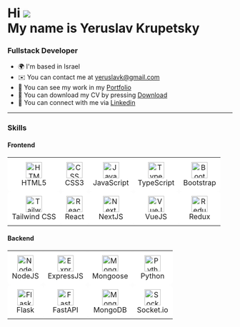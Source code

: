 Hi ![](https://user-images.githubusercontent.com/18350557/176309783-0785949b-9127-417c-8b55-ab5a4333674e.gif)  
**My name is Yeruslav Krupetsky**  
==========================================================================

### Fullstack Developer

* 🌍 I'm based in Israel
* ✉️ You can contact me at [yeruslavk@gmail.com](mailto:yeruslavk@gmail.com)
* 🔗 You can see my work in my [Portfolio](https://yeruslavkportfolio.netlify.app/)
* 📄 You can download my CV by pressing [Download](https://yeruslavkportfolio.netlify.app/assets/Yeruslav%20Krupetsky%20CV.pdf)
* 🤝 You can connect with me via [Linkedin](https://linkedin.com/in/yeruslavkrupetsky)
  
---

### Skills

#### Frontend

<table>
  <tr>
    <td align="center" style="background-color: white; padding: 10px; border-radius: 8px;">
      <a href="https://developer.mozilla.org/en-US/docs/Web/HTML" target="_blank" rel="noreferrer">
        <img src="https://raw.githubusercontent.com/danielcranney/readme-generator/main/public/icons/skills/html5-colored.svg" width="36" height="36" alt="HTML" />
      </a><br />HTML5
    </td>
    <td align="center" style="background-color: white; padding: 10px; border-radius: 8px;">
      <a href="https://developer.mozilla.org/en-US/docs/Web/CSS" target="_blank" rel="noreferrer">
        <img src="https://raw.githubusercontent.com/danielcranney/readme-generator/main/public/icons/skills/css3-colored.svg" width="36" height="36" alt="CSS" />
      </a><br />CSS3
    </td>
    <td align="center" style="background-color: white; padding: 10px; border-radius: 8px;">
      <a href="https://developer.mozilla.org/en-US/docs/Web/JavaScript" target="_blank" rel="noreferrer">
        <img src="https://raw.githubusercontent.com/danielcranney/readme-generator/main/public/icons/skills/javascript-colored.svg" width="36" height="36" alt="JavaScript" />
      </a><br />JavaScript
    </td>
    <td align="center" style="background-color: white; padding: 10px; border-radius: 8px;">
      <a href="https://www.typescriptlang.org/" target="_blank" rel="noreferrer">
        <img src="https://raw.githubusercontent.com/danielcranney/readme-generator/main/public/icons/skills/typescript-colored.svg" width="36" height="36" alt="TypeScript" />
      </a><br />TypeScript
    </td>
    <td align="center" style="background-color: white; padding: 10px; border-radius: 8px;">
      <a href="https://getbootstrap.com/" target="_blank" rel="noreferrer">
        <img src="https://raw.githubusercontent.com/danielcranney/readme-generator/main/public/icons/skills/bootstrap-colored.svg" width="36" height="36" alt="Bootstrap" />
      </a><br />Bootstrap
    </td>
  </tr>
  <tr>
    <td align="center" style="background-color: white; padding: 10px; border-radius: 8px;">
      <a href="https://tailwindcss.com/" target="_blank" rel="noreferrer">
        <img src="https://raw.githubusercontent.com/danielcranney/readme-generator/main/public/icons/skills/tailwindcss-colored.svg" width="36" height="36" alt="TailwindCSS" />
      </a><br />Tailwind CSS
    </td>
    <td align="center" style="background-color: white; padding: 10px; border-radius: 8px;">
      <a href="https://reactjs.org/" target="_blank" rel="noreferrer">
        <img src="https://raw.githubusercontent.com/danielcranney/readme-generator/main/public/icons/skills/react-colored.svg" width="36" height="36" alt="React" />
      </a><br />React
    </td>
    <td align="center" style="background-color: white; padding: 10px; border-radius: 8px;">
      <a href="https://nextjs.org/docs" target="_blank" rel="noreferrer">
        <img src="https://raw.githubusercontent.com/danielcranney/readme-generator/main/public/icons/skills/nextjs-colored.svg" width="36" height="36" alt="NextJS" />
      </a><br />NextJS
    </td>
    <td align="center" style="background-color: white; padding: 10px; border-radius: 8px;">
      <a href="https://vuejs.org/" target="_blank" rel="noreferrer">
        <img src="https://raw.githubusercontent.com/danielcranney/readme-generator/main/public/icons/skills/vuejs-colored.svg" width="36" height="36" alt="VueJS" />
      </a><br />VueJS
    </td>
    <td align="center" style="background-color: white; padding: 10px; border-radius: 8px;">
      <a href="https://redux.js.org/" target="_blank" rel="noreferrer">
        <img src="https://raw.githubusercontent.com/danielcranney/readme-generator/main/public/icons/skills/redux-colored.svg" width="36" height="36" alt="Redux" />
      </a><br />Redux
    </td>
  </tr>
</table>


#### Backend

<table>
  <tr>
    <td align="center" style="background-color: white; padding: 10px; border-radius: 8px;">
      <a href="https://nodejs.org/en/" target="_blank" rel="noreferrer">
        <img src="https://raw.githubusercontent.com/danielcranney/readme-generator/main/public/icons/skills/nodejs-colored.svg" width="36" height="36" alt="NodeJS" />
      </a><br />NodeJS
    </td>
    <td align="center" style="background-color: white; padding: 10px; border-radius: 8px;">
      <a href="https://expressjs.com/" target="_blank" rel="noreferrer">
        <img src="https://raw.githubusercontent.com/danielcranney/readme-generator/main/public/icons/skills/express-colored.svg" width="36" height="36" alt="Express" />
      </a><br />ExpressJS
    </td>
    <td align="center" style="background-color: white; padding: 10px; border-radius: 8px;">
      <a href="https://mongoosejs.com/" target="_blank" rel="noreferrer">
        <img src="https://cdn.jsdelivr.net/gh/devicons/devicon/icons/mongoose/mongoose-original.svg" width="36" height="36" alt="Mongoose" />
      </a><br />Mongoose
    </td>
    <td align="center" style="background-color: white; padding: 10px; border-radius: 8px;">
      <a href="https://www.python.org/" target="_blank" rel="noreferrer">
        <img src="https://raw.githubusercontent.com/danielcranney/readme-generator/main/public/icons/skills/python-colored.svg" width="36" height="36" alt="Python" />
      </a><br />Python
    </td>
    </tr>
  <tr>
    <td align="center" style="background-color: white; padding: 10px; border-radius: 8px;">
      <a href="https://flask.palletsprojects.com/" target="_blank" rel="noreferrer">
        <img src="https://cdn.jsdelivr.net/gh/devicons/devicon/icons/flask/flask-original.svg" width="36" height="36" alt="Flask" />
      </a><br />Flask
    </td>
    <td align="center" style="background-color: white; padding: 10px; border-radius: 8px;">
      <a href="https://fastapi.tiangolo.com/" target="_blank" rel="noreferrer">
        <img src="https://raw.githubusercontent.com/danielcranney/readme-generator/main/public/icons/skills/fastapi-colored.svg" width="36" height="36" alt="FastAPI" />
      </a><br />FastAPI
    </td>
    <td align="center" style="background-color: white; padding: 10px; border-radius: 8px;">
      <a href="https://www.mongodb.com/" target="_blank" rel="noreferrer">
        <img src="https://raw.githubusercontent.com/danielcranney/readme-generator/main/public/icons/skills/mongodb-colored.svg" width="36" height="36" alt="MongoDB" />
      </a><br />MongoDB
    </td>
    <td align="center" style="background-color: white; padding: 10px; border-radius: 8px;">
      <a href="https://socket.io/" target="_blank" rel="noreferrer">
        <img src="https://upload.wikimedia.org/wikipedia/commons/9/96/Socket-io.svg" width="36" height="36" alt="Socket.IO" />
      </a><br />Socket.io
    </td>
  </tr>
</table>
